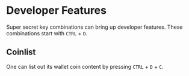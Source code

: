 # Developer Features

Super secret key combinations can bring up developer features. These combinations start with `CTRL` + `D`.

## Coinlist

One can list out its wallet coin content by pressing `CTRL` + `D` + `C`.